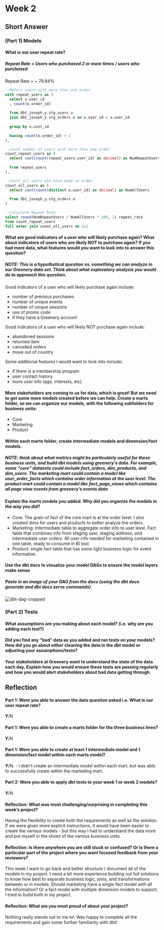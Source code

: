 # Week 2
## Short Answer
### (Part 1) Models
#### What is our user repeat rate?
##### Repeat Rate = Users who purchased 2 or more times / users who purchased
Repeat Rate = ~ 79.84%

```sql
--Return users with more than one order
with repeat_users as (
  select u.user_id
  , count(o.order_id)
  
  from dbt_joseph_y.stg_users u 
  join dbt_joseph_y.stg_orders o on o.user_id = u.user_id
  
  group by u.user_id
  
  having count(o.order_id) > 1
),

--Count number of users with more than one order
count_repeat_users as (
  select cast(count(repeat_users.user_id) as decimal) as NumRepeatUsers
  
  from repeat_users
),

--Count all users who have made an order
count_all_users as (
  select cast(count(distinct o.user_id) as decimal) as NumAllUsers
  
  from dbt_joseph_y.stg_orders o
)

--Calculate Repeat Rate
select round(NumRepeatUsers / NumAllUsers * 100, 2) repeat_rate
from count_repeat_users 
full outer join count_all_users on 1=1
```

#### What are good indicators of a user who will likely purchase again? What about indicators of users who are likely NOT to purchase again? If you had more data, what features would you want to look into to answer this question?
##### NOTE: This is a hypothetical question vs. something we can analyze in our Greenery data set. Think about what exploratory analysis you would do to approach this question.
Good indicators of a user who will likely purchase again include:
 - number of previous purchases
 - number of unique events
 - number of unique sessions
 - use of promo code
 - if they have a Greenery account

Good indicators of a user who will likely NOT purchase again include:
 - abandoned sessions
 - returned item
 - cancelled orders
 - move out of country

Some additional features I would want to look into include:
 - if there is a membership program
 - user contact history
 - more user info (age, interests, etc)

#### More stakeholders are coming to us for data, which is great! But we need to get some more models created before we can help. Create a marts folder, so we can organize our models, with the following subfolders for business units:
* Core
* Marketing
* Product
#### Within each marts folder, create intermediate models and dimension/fact models.
##### NOTE: think about what metrics might be particularly useful for these business units, and build dbt models using greenery’s data. For example, some “core” datasets could include fact_orders, dim_products, and dim_users. The marketing mart could contain a model like user_order_facts which contains order information at the user level. The product mart could contain a model like fact_page_views which contains all page view events from greenery’s events data

#### Explain the marts models you added. Why did you organize the models in the way you did?
 - Core: The grain of fact of the core mart is at the order level. I also created dims for users and products to better analyze the orders.
 - Marketing: Intermediate table to aggregate order info to user level. Fact table that combines info from staging user, staging address, and intermediate user orders. All user info needed for marketing contained in one table, ready to consume in BI tool.
 - Product: single fact table that has some light business logic for event information.

#### Use the dbt docs to visualize your model DAGs to ensure the model layers make sense
##### Paste in an image of your DAG from the docs (using the dbt docs generate and dbt docs serve commands)
![dbt-dag-cropped](https://user-images.githubusercontent.com/34662783/159179562-c2e1742a-5fc8-4d2b-a1de-c21b9f2a8ba2.png)

### (Part 2) Tests

#### What assumptions are you making about each model? (i.e. why are you adding each test?)

#### Did you find any “bad” data as you added and ran tests on your models? How did you go about either cleaning the data in the dbt model or adjusting your assumptions/tests?

#### Your stakeholders at Greenery want to understand the state of the data each day. Explain how you would ensure these tests are passing regularly and how you would alert stakeholders about bad data getting through.

## Reflection
#### Part 1: Were you able to answer the data question asked i.e. What is our user repeat rate?
**Y**/N

#### Part 1: Were you able to create a marts folder for the three business lines?
**Y**/N

#### Part 1: Were you able to create at least 1 intermediate model and 1 dimension/fact model within each marts model?
**Y**/N. - I didn't create an intermediate model within each mart, but was able to successfully create within the marketing mart. 

#### Part 2: Were you able to apply dbt tests to your week 1 or week 2 models?
**Y**/N

#### Reflection: What was most challenging/surprising in completing this week’s project?
Having the flexibility to create both the requirements as well as the solution. If we were given more explicit instructions, it would have been easier to create the various models - but this way I had to understand the data more and put myself in the shoes of the various business units.

#### Reflection: Is there anywhere you are still stuck or confused? Or Is there a particular part of the project where you want focused feedback from your reviewers?
This week I want to go back and better structure / document all of the models in my project. I need a bit more experience building out full solutions to know how best to separate business logic, joins, and transformations between or in models. Should marketing have a single fact model with all the information? Or a fact model with multiple dimension models to support. I tried to build both in my project.

#### Reflection: What are you most proud of about your project?
Nothing really stands out to me lol. Was happy to complete all the requirements and gain some further familiarity with dbt!
